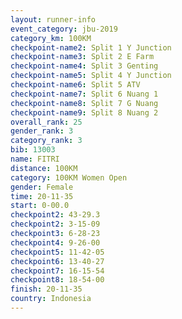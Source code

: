 ```yaml
---
layout: runner-info 
event_category: jbu-2019 
category_km: 100KM 
checkpoint-name2: Split 1 Y Junction  
checkpoint-name3: Split 2 E Farm  
checkpoint-name4: Split 3 Genting  
checkpoint-name5: Split 4 Y Junction 
checkpoint-name6: Split 5 ATV 
checkpoint-name7: Split 6 Nuang 1 
checkpoint-name8: Split 7 G Nuang 
checkpoint-name9: Split 8 Nuang 2 
overall_rank: 25
gender_rank: 3
category_rank: 3
bib: 13003
name: FITRI
distance: 100KM
category: 100KM Women Open
gender: Female
time: 20-11-35
start: 0-00.0
checkpoint2: 43-29.3
checkpoint2: 3-15-09
checkpoint3: 6-28-23
checkpoint4: 9-26-00
checkpoint5: 11-42-05
checkpoint6: 13-40-27
checkpoint7: 16-15-54
checkpoint8: 18-54-00
finish: 20-11-35
country: Indonesia
---
```

